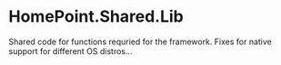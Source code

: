 # HomePoint.Shared.Lib

Shared code for functions requried for the framework. Fixes for  native support for different OS distros...
